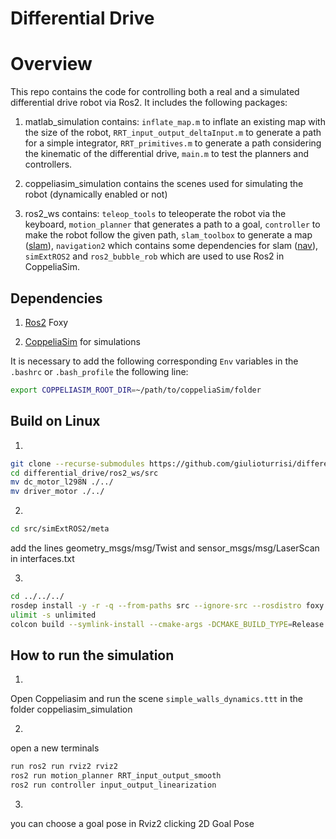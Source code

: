 # Differential Drive


# Overview
This repo contains the code for controlling both a real and a simulated differential drive robot via Ros2. It includes the following packages:

1. matlab_simulation contains: ```inflate_map.m``` to inflate an existing map with the size of the robot, ```RRT_input_output_deltaInput.m``` to generate a path for a simple integrator, ```RRT_primitives.m``` to generate a path considering the kinematic of the differential drive, ```main.m``` to test the planners and controllers.
 
2. coppeliasim_simulation contains the scenes used for simulating the robot (dynamically enabled or not)

3. ros2_ws contains: ```teleop_tools``` to teleoperate the robot via the keyboard, ```motion_planner``` that generates a path to a goal, ```controller``` to make the robot follow the given path, ```slam_toolbox``` to generate a map ([slam](https://github.com/SteveMacenski/slam_toolbox)), ```navigation2``` which contains some dependencies for slam ([nav](https://github.com/ros-planning/navigation2)), ```simExtROS2``` and ```ros2_bubble_rob``` which are used to use Ros2 in CoppeliaSim.

 
## Dependencies
1. [Ros2](https://docs.ros.org/en/foxy/Installation.html) Foxy

2. [CoppeliaSim](https://www.coppeliarobotics.com/downloads) for simulations

It is necessary to add the following corresponding `Env` variables in the `.bashrc` or `.bash_profile` the following line:
```sh
export COPPELIASIM_ROOT_DIR=~/path/to/coppeliaSim/folder
```


## Build on Linux
1. 
```sh
git clone --recurse-submodules https://github.com/giulioturrisi/differential_drive.git
cd differential_drive/ros2_ws/src
mv dc_motor_l298N ./../
mv driver_motor ./../
```

2. 
```sh
cd src/simExtROS2/meta
```
add the lines geometry_msgs/msg/Twist and sensor_msgs/msg/LaserScan in interfaces.txt 

3. 
```sh
cd ../../../
rosdep install -y -r -q --from-paths src --ignore-src --rosdistro foxy
ulimit -s unlimited
colcon build --symlink-install --cmake-args -DCMAKE_BUILD_TYPE=Release
```


## How to run the simulation
1. 
Open Coppeliasim and run the scene `simple_walls_dynamics.ttt` in the folder coppeliasim_simulation

2.  
open a new terminals 
```sh
run ros2 run rviz2 rviz2 
ros2 run motion_planner RRT_input_output_smooth
ros2 run controller input_output_linearization
```

3. 
you can choose a goal pose in Rviz2 clicking 2D Goal Pose


